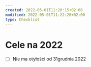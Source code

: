 ```yaml
---
created: 2022-05-01T11:20:15+02:00
modified: 2022-05-01T11:22:20+02:00
type: Checklist
---
```


# Cele na 2022

- [ ] Nie ma otyłości od 31grudnia 2022

